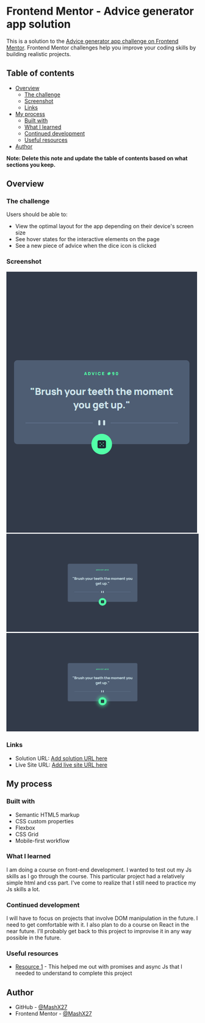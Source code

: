 # Frontend Mentor - Advice generator app solution

This is a solution to the [Advice generator app challenge on Frontend Mentor](https://www.frontendmentor.io/challenges/advice-generator-app-QdUG-13db). Frontend Mentor challenges help you improve your coding skills by building realistic projects.

## Table of contents

- [Overview](#overview)
  - [The challenge](#the-challenge)
  - [Screenshot](#screenshot)
  - [Links](#links)
- [My process](#my-process)
  - [Built with](#built-with)
  - [What I learned](#what-i-learned)
  - [Continued development](#continued-development)
  - [Useful resources](#useful-resources)
- [Author](#author)

**Note: Delete this note and update the table of contents based on what sections you keep.**

## Overview

### The challenge

Users should be able to:

- View the optimal layout for the app depending on their device's screen size
- See hover states for the interactive elements on the page
- See a new piece of advice when the dice icon is clicked

### Screenshot

![](./images/screenshot-1.png)
![](./images/screenshot-2.png)
![](./images/screenshot-3.png)

### Links

- Solution URL: [Add solution URL here](https://your-solution-url.com)
- Live Site URL: [Add live site URL here](https://your-live-site-url.com)

## My process

### Built with

- Semantic HTML5 markup
- CSS custom properties
- Flexbox
- CSS Grid
- Mobile-first workflow

### What I learned

I am doing a course on front-end development. I wanted to test out my Js skills as I go through the course. This particular project had a relatively simple html and css part.
I've come to realize that I still need to practice my Js skills a lot.

### Continued development

I will have to focus on projects that involve DOM manipulation in the future. I need to get comfortable with it. I also plan to do a course on React in the near future. I'll probably get back to this project to improvise it in any way possible in the future.

### Useful resources

- [Resource 1](https://javascript.info/) - This helped me out with promises and async Js that I needed to understand to complete this project

## Author

- GitHub - [@MashX27](https://github.com/MashX27)
- Frontend Mentor - [@MashX27](https://www.frontendmentor.io/profile/MashX27)
